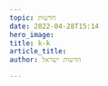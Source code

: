 ```yaml
---
topic: חדשות
date: 2022-04-28T15:14
hero_image: 
title: k-k
article_title: 
author: חדשות ישראל

---
```

